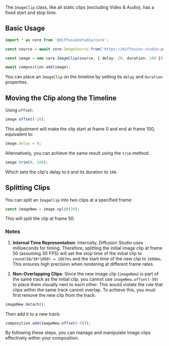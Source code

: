 The `ImageClip` class, like all static clips (excluding Video & Audio), has a fixed start and stop time.

## Basic Usage

```typescript
import * as core from '@diffusionstudio/core';

const source = await core.ImageSource.from('https://diffusion-studio-public.s3.eu-central-1.amazonaws.com/images/lenna.png');

const image = new core.ImageClip(source, { delay: 20, duration: 100 });

await composition.add(image);
```

You can place an `ImageClip` on the timeline by setting its `delay` and `duration` properties.

## Moving the Clip along the Timeline

Using `offset`:

```typescript
image.offset(-20);
```

This adjustment will make the clip start at frame 0 and end at frame 100, equivalent to:

```typescript
image.delay = 0;
```

Alternatively, you can achieve the same result using the `trim` method:

```typescript
image.trim(0, 100);
```

Which sets the clip's delay to `0` and its duration to `100`.

## Splitting Clips

You can split an `ImageClip` into two clips at a specified frame:

```typescript
const imageNew = image.split(50);
```

This will split the clip at frame 50.

### Notes

1. **Internal Time Representation**: Internally, Diffusion Studio uses milliseconds for timing. Therefore, splitting the initial image clip at frame 50 (assuming 30 FPS) will set the stop time of the initial clip to `round(50/30*1000) = 1667ms` and the start time of the new clip to `1668ms`. This ensures high precision when rendering at different frame rates.

2. **Non-Overlapping Clips**: Since the new image clip (`imageNew`) is part of the same track as the initial clip, you cannot use `imageNew.offset(-50)` to place them visually next to each other. This would violate the rule that clips within the same track cannot overlap. To achieve this, you must first remove the new clip from the track:

```typescript
imageNew.detach();
```

Then add it to a new track:

```typescript
composition.add(imageNew.offset(-50));
```

By following these steps, you can manage and manipulate image clips effectively within your composition.
